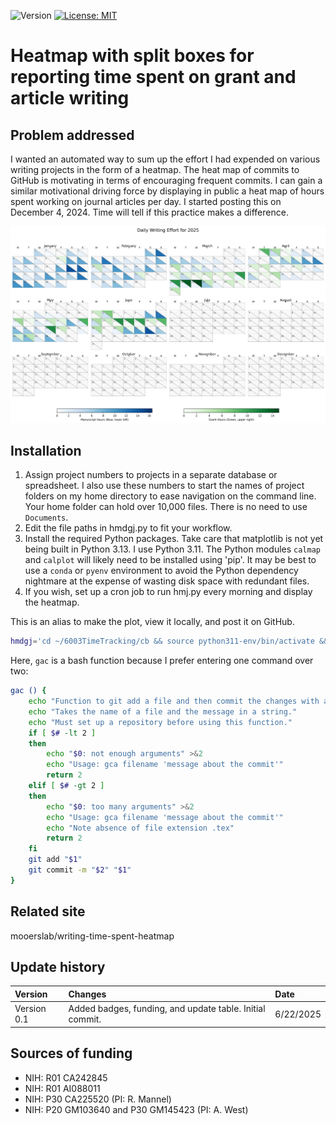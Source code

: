 ![Version](https://img.shields.io/static/v1?label=writing-time-splitbox-heatmap&message=0.1&color=brightcolor)
[![License: MIT](https://img.shields.io/badge/License-MIT-blue.svg)](https://opensource.org/licenses/MIT)


# Heatmap with split boxes for reporting time spent on grant and article writing

## Problem addressed

I wanted an automated way to sum up the effort I had expended on various writing projects in the form of a heatmap.
The heat map of commits to GitHub is motivating in terms of encouraging frequent commits.
I can gain a similar motivational driving force by displaying in public a heat map of hours spent working on journal articles per day.
I started posting this on December 4, 2024.
Time will tell if this practice makes a difference.

![hmdgj.png](./hmdgj.png)


## Installation

1. Assign project numbers to projects in a separate database or spreadsheet. I also use these numbers to start the names of project folders on my home directory to ease navigation on the command line. Your home folder can hold over 10,000 files. There is no need to use `Documents`.
2. Edit the file paths in hmdgj.py to fit your workflow.
3. Install the required Python packages. Take care that matplotlib is not yet being built in Python 3.13. I use Python 3.11. The Python modules `calmap` and `calplot` will likely need to be installed using 'pip'. It may be best to use a `conda` or `pyenv` environment to avoid the Python dependency nightmare at the expense of wasting disk space with redundant files.
4. If you wish, set up a cron job to run hmj.py every morning and display the heatmap.

This is an alias to make the plot, view it locally, and post it on GitHub.

```bash
hmdgj='cd ~/6003TimeTracking/cb && source python311-env/bin/activate && ./python311-env/bin/python3.11 hmdgj.py && deactivate && cp hmdgj.png ~/6112MooersLabGitHubLabRepos/writing-time-splitbox-heatmap/images/. && cd  ~/6112MooersLabGitHubLabRepos/writing-time-splitbox-heatmap && gac images/hmdgj.png "Updated." && git push && echo "Run hmddgj.py that shows a for calendar year 2025 by timespent on grants and journal articles."'
```

Here, `gac` is a bash function because I prefer entering one command over two:

```bash
gac () {
	echo "Function to git add a file and then commit the changes with a message."
	echo "Takes the name of a file and the message in a string."
	echo "Must set up a repository before using this function."
	if [ $# -lt 2 ]
	then
		echo "$0: not enough arguments" >&2
		echo "Usage: gca filename 'message about the commit'"
		return 2
	elif [ $# -gt 2 ]
	then
		echo "$0: too many arguments" >&2
		echo "Usage: gca filename 'message about the commit'"
		echo "Note absence of file extension .tex"
		return 2
	fi
	git add "$1"
	git commit -m "$2" "$1"
}
```

## Related site
mooerslab/writing-time-spent-heatmap
## Update history

|Version      | Changes                                                                                                                                                                         | Date                 |
|:-----------|:------------------------------------------------------------------------------------------------------------------------------------------|:--------------------|
| Version 0.1 |   Added badges, funding, and update table.  Initial commit.                                                                                                                | 6/22/2025  |

## Sources of funding

- NIH: R01 CA242845
- NIH: R01 AI088011
- NIH: P30 CA225520 (PI: R. Mannel)
- NIH: P20 GM103640 and P30 GM145423 (PI: A. West)
